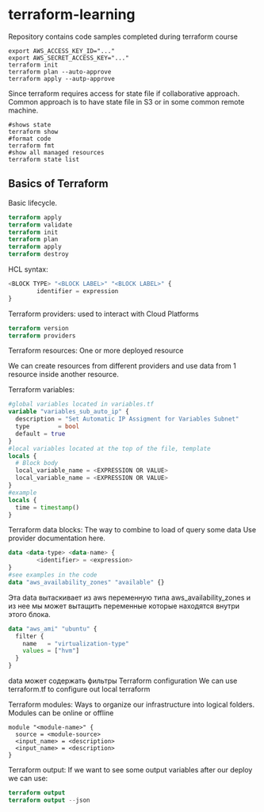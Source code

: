 # terraform-learning
Repository contains code samples completed during terraform course

```
export AWS_ACCESS_KEY_ID="..."
export AWS_SECRET_ACCESS_KEY="..."
terraform init
terraform plan --auto-approve
terraform apply --autp-approve
```

Since terraform requires access for state file if collaborative approach.
Common approach is to have state file in S3 or in some common remote machine.

```
#shows state
terraform show
#format code
terraform fmt
#show all managed resources
terraform state list
```

## Basics of Terraform
Basic lifecycle.
```terraform
terraform apply
terraform validate
terraform init
terraform plan
terraform apply
terraform destroy
```

HCL syntax:
```terraform
<BLOCK TYPE> "<BLOCK LABEL>" "<BLOCK LABEL>" {
        identifier = expression
} 
```
Terraform providers:
used to interact with Cloud Platforms
```terraform
terraform version
terraform providers
```

Terraform resources:
One or more deployed resource

We can create resources from different providers and
use data from 1 resource inside another resource.

Terraform variables:
```terraform
#global variables located in variables.tf
variable "variables_sub_auto_ip" {
  description = "Set Automatic IP Assigment for Variables Subnet"
  type        = bool
  default = true
}
#local variables located at the top of the file, template
locals {
  # Block body
  local_variable_name = <EXPRESSION OR VALUE>
  local_variable_name = <EXPRESSION OR VALUE>
}
#example
locals {
  time = timestamp()
}
```

Terraform data blocks:
The way to combine to load of query some data
Use provider documentation here.
```terraform
data <data-type> <data-name> {
        <identifier> = <expression>
}
#see examples in the code
data "aws_availability_zones" "available" {}
```
Эта data вытаскивает из aws переменную типа aws_availability_zones и из нее мы может вытащить 
переменные которые находятся внутри этого блока.
```terraform
data "aws_ami" "ubuntu" {
  filter {
    name   = "virtualization-type"
    values = ["hvm"]
  }
}
```
data может содержать фильтры
Terraform configuration
We can use terraform.tf to configure out local terraform

Terraform modules:
Ways to organize our infrastructure into logical folders. Modules can be online or offline
```shell
module "<module-name>" {
  source = <module-source>
  <input_name> = <description>
  <input_name> = <description>
}
```

Terraform output:
If we want to see some output variables after our deploy we can use:
```terraform
terraform output
terraform output --json
```








